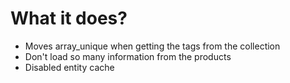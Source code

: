 # What it does?

* Moves array_unique when getting the tags from the collection
* Don't load so many information from the products
* Disabled entity cache